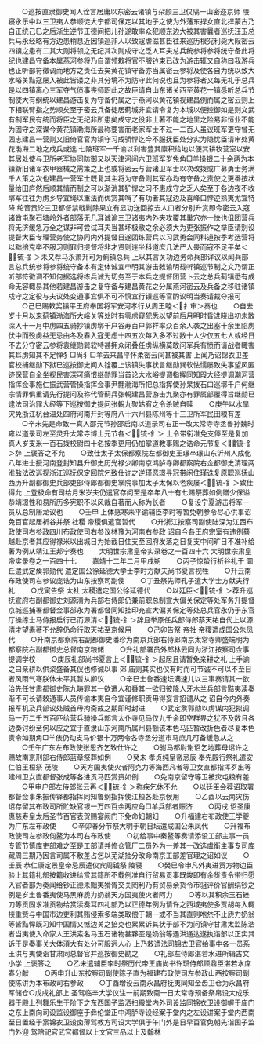 <!-- { "loadSidebar": true } -->
　　○巡按直隶御史闻人诠言居庸以东密云诸镇与朵颜三卫仅隔一山密迩京师  陵寝永乐中以三卫夷人恭顺徒大宁都司保定以其地子之使为外藩东捍女直北捍蒙古乃自正统己巳之后渐生逆节正德间把儿孙遂敢率众犯顺东边大被其害曩者巡抚汪玉总兵马永经略有方边患稍息近因镇巡非人以致寇虐滋甚臣往来巡历根究利毙大叚密云四镇之患有二其大则将领之无纪其次则戍守之乏人耳夫总兵统参将参将统守备此将纪也建昌守备本属燕河参将乃自谓领敕将官不服钤束已改为游击辄又自称曰我游兵也正听部符徵调而地方之责任去矣黄花镇守备亦当属密云参将及使各自为统以致大水峪关黠寇屡入被此皆诿之非其分境不为防守此何说也且为参将者又每无礼于总兵是以四镇离心三军夺气偾事丧师职此之故臣请自山东诸关西至黄花一镇悉听总兵节制使大有纲统以建昌游击复为守备仍属之于燕河以黄花镇视建昌例而属之密云则上下相联臂指之势顺矣至于密云兵备徒居蓟城非宜请令复为本城以便控御如是则文武有制军民有统而将臣之无纪非所患矣戍守之役非土著不能之地里之险易非恒业不能为固守之深谋今黄花镇渤海所最称要害而老家军士不过一二百人虽议班军更守曾无固志建昌一营则又旧倚官官为镇守习成骄悍迄今不服抚臣处分实为隐忧臣请审处黄花渤海二地之戍兵或选  七陵班军一千谕以利害豊其廪积给地以便其耕牧营室以安其居处使与卫所老军协同防御又以天津河间六卫班军岁免角□羊操银二十余两为本镇新旧诸军衣甲器械之需策之上也或将密云与营诸卫军士以次改拨或广募勇士务满千人策之次也建昌一营军士既复其主将为守备则其军亦均有守备之责使之更番按状量给田庐然后顺其情而制之可以渐消其犷悍之习不患戍守之乏人矣至于各边夜不收墎军往往为虏乡导宜绳以重法而优赏其哨了有功者其寇边及喜峰口悖逆熟夷尤宜特降  纶音贡论三卫都督禁戢剿除果立有显功送回掠去人口者分别升赏即今密云入寇诸酋屯聚石塘岭外者部落无几耳诚谕三卫诸夷内外夹攻覆其巢穴亦一快也伹团营兵将无济缓急万全之谋非可尝试耳夫当甚坏极敝之余必须大为更张振作之举臣请别设提督大臣专理营务使之协同内外提督日遂团练营兵以习武勇会同科道按季考选营将以黜掊克卒不服习则罪归提督将非才贤则连坐科道庶几法严人畏而寇不足平矣＜锍-釒＞未又荐马永萧升可为蓟镇总兵  上以其言关功边务命兵部详议以闻兵部言总兵统参将参将统守备本有定体诚宜申明其游击敕谕明载听镇巡节制之文乃谓正听部符徵调不知何据选将练兵诚为切务至于本兵之提督团营卜云之总兵蓟镇悉有成命无容輙易其他若建昌游击之复守备与建昌黄花之分属燕河密云及兵备之移驻诸镇戍守之定役与夫议处变通事宜俱不可不慎宜行镇巡等官酌议明当奏请裁夺报可
　　○己巳赐敕奖镇平王府奉国将军安河孝行从周王睦＜扌审＞奏也
　　○自去岁十月以来蓟镇渤海所大峪关等处时有零虏窥犯悉以望前后月明时昏进晓出初未敢深入十一月中虏四五骑抄镇虏墎千户谷寿百户郭祥率众百余人袭之出塞十余里陷虏伏中而殁虏益无忌由冬及春入寇无虑十四五次每入多不过数十人少仅五七人或经日不去分守密云参将袁继勋巽软特甚拥众闭叠任虏纵横莫敢问军兵有愤而请战者輙害其耳虏知其不足惮犭□尚犭□羊去来昌平怀柔密云间甚被其害  上闻乃诏锦衣卫差官校捕继勋下狱已巡按御史闻人铨覆上该镇失事状言继勋巽软怯懦屡致失事望风匿迹保营自全坐视民害深可痛恨继勋罪当首论大水峪提调指挥同知叚大经提调潮河营指挥佥事施仁振武营管操指挥佥事尹翲渤海所把总指挥使孙杲拨石口巡墎千户何继宗情罪俱重请先行提问及称代管蓟兵张輗建昌营游击九聚亦有罪属部覆得旨继勋已逮法司治罪大经等下巡按御史提问张輗九聚姑宥之令杀贼自赎
　　○庚午以水旱灾免浙江杭台温处四府河南开封等府八十六州县陈州等十三卫所军民田粮有差
　　○辛未先是命致一真人邵元节孙邵启南以道录司右正一改太常寺寺丞鲁孙魏时雍以道录司左至灵升太常寺博士元节各＜锍-釒＞  上令带衔准免支俸至是复加真人岁支米一百石拨校尉四十名按季更用仍加掌道教事赐之诰命元节复＜锍-釒＞辞  上褒答之不允
　　○致仕太子太保都察院左都御史王璟卒璟山东沂州人成化八年进士授河南登封知县升御史历光禄少卿南京鸿胪寺卿都察院右佥都御史清理两淮盐法改巡视浙江巡抚保定回院乞致仕许之逆瑾恶璟寻冠带闲住瑾诛复原职巡抚山西历升副都御史兵部吏部侍郎都御史掌院事加太子太保以老疾屡＜锍-釒＞致仕得允  上登极命有司给月米岁夫仍遣官存问至是卒年八十有七赐祭葬如例赠少保谥恭靖璟性和易所历多宪职不以风裁自著而人称为长者
　　○复设宁夏游击将军一员从总制唐龙议也
　　○壬申  上体感寒未平谕辅臣李时等暂免朝参令尽心供事诏免百官起居祈谷并祭  社稷  帝稷俱遣官暂代
　　○升浙江按察司副使陆深为江西布政使司右参政四川布政使司右参议林豫为河南右参政  诏自今各王府宗室有违例蓦越赴京者其应得禄米以出城日为始截日住支至回府发落之日复支中间旷日不准补给著为例从靖江王邦宁奏也
　　大明世宗肃皇帝实录卷之一百四十六
大明世宗肃皇帝实录卷之一百四十七
　　嘉靖十二年二月甲戌朔
　　○丙子惊蛰行祈谷礼于  圜丘遣武定矦郭勋代  遣定国公徐延德大学士李时方献夫尚书夏言视牲
　　○升云南布政使司右参议庞诰为山东按察司副使
　　○丁丑祭先师孔子遣大学士方献夫行礼
　　○戊寅告祭  太社  太稷遣定国公徐延德代
　　○以廷臣＜锍-釒＞荐升巡抚宣府右副都御史刘源清为兵部右侍郎仍兼前职总制宣大偏关保定等处军务升提督京城巡捕署都督佥事郤永为署都督同知挂印充宣大偏关保定等处总兵官永仍于东官厅操练士马侍报启行已而源清＜锍-釒＞辞且举原任兵部侍郎蔡天祐自代上以源清才望素著不允辞仍命行取天祐至京候用
　　○己卯告祭  帝社  帝稷遣成国公朱凤代
　　○升南京都察院右副都御史潘珍为南京兵部右侍郎南京太常寺卿盛端明为都察院右副都御史总督南京粮储
　　○升礼部署员外郎林云同为浙江按察司佥事提调学校
　　○庚辰礼部尚书夏言上＜锍-釒＞起居且请暂免亲耕之礼  上手谕之曰亲耕以供粢盛备其仪也修诚以事  郊  庙则其实也仪有时而可节诚不可以不至日者风雨气寒朕体未平其暂从卿议
　　○辛巳土鲁番速坛满速儿以三事奏请其一欲治先任甘肃都御史陈九畴罪其一欲遣人和番其一欲归彼降人牙木兰兵部言黠夷渎奏渐不可长请敕通事人员传谕本夷自今宜谨修职贡毋得妄言招谴从之  诏自今内外奏报军机及兵部议处贼首毋拘斋戒之期即时封进
　　○武定矦郭勋以虏谋内犯拟调马一万二千五百匹给营兵骑操兵部言太仆寺见马仅九千余即空群畀之犹不及数且各边奏讨纷至何以应之宜于直隶山东河南所属州县额该本色马匹暂改折色者尽复本色责令如期角□羊俵仍动支马价银十万两令各寺丞分道市马庶几可备缓急从之
　　○壬午广东左布政使张思齐乞致仕许之
　　○驸马都尉谢诏乞地葬母诏许之  赐故南京刑部右侍郎蓝章祭葬如例
　　○癸未  孝贞纯皇帝忌辰  奉先殿行祭礼遣安仁伯王桓祭  茂陵
　　○天方国夷使火者阿克力等海西凡者等卫女直都指挥歹出等建州卫女直都督张成等各进贡马匹赏赉如例
　　○免南京留守等卫被灾屯粮有差
　　○甲申户部左侍郎张云再＜锍-釒＞称疾乞休不允
　　○以廷臣会荐诏取署都督佥事朱振传铎都指挥同知鲁纲指挥使江桓各赴京候用
　　○乙酉以云南灾伤诏存留其布政司所贮缺官银一万四百余两应角□羊兵部者赈济
　　○丙戌  诏圣康惠慈寿皇太后圣节百官表贺赐宴阙门下免命妇朝妇
　　○升福建右布政使王学夔为广东左布政使
　　○辛卯春分节祭大明于朝日坛遣成国公朱凤代
　　○升福布政使司左参政何鳌为本司右布政使
　　○初给事中秦鳌等奏请添设工部主事一员专管节慎库吏部难之至是工部请并修仓管厂二员外为一差其一改选虞衡主事专司库藏周三期乃因言司属不敷差占乞以芜湖抽分改命南京工部差官理之诏如议
　　○壬辰  恭仁康定景皇帝忌辰遣仪宾周钺祭  陵寝
　　○癸巳令申凡外夷进贡方物边臣验上其籍礼部按籍收进给赏其籍所不载例准自行贸易贡事既竣即有余货责令带归愿入官者部为奏闻给钞正德未黜夷猾胥交关罔利乃有贸易余货令市驵评价官酬绢钞之例是岁土鲁番夷使马黑麻虒力奶翁天方国夷使火者阿力
　　○等以其积余玉石锉刀等贡固求准贡物给赏渎奏耳四礼部乃以正德年例为请许之西域夷使多贾胡每入輙挟重赀与中国市边吏利其贿侵索多端类取偿于朝一或不当其直则咆烋不止虒力奶翁等皆黠悍既习知中国情又憾边关之掊克也累累诉其状于部不为问镇守甘肃太监陈浩者当夷使入命家人王洪索名马玉石诸物甚夥至是奶翁等遇洪通达遂执诣部以正实其诉于是奏事关大体湏大有处分可服远人心  上乃敕遣法司锦衣卫官给事中各一员系王洪与夷使诣甘肃同总督官并巡按御史勘之
　　○礼部左侍郎湛若水进所辑古文小学  上褒答之
　　○乙未遣辅臣李时祭历代帝王庙尚书许瓒侍郎顾鼎臣湛若水席春分献
　　○丙申升山东按察司副使陈子直为福建布政使司左参政山西按察司副使陈讲为本布政司右参政
　　○丁酉增设云南永昌府抚夷同知金齿卫仓为永昌府军储仓○戊戌礼部上  圣驾临辛大学仪注一前期致斋一日太常寺预备祭帛设大成乐器于殿上列舞乐生于阶下之东西国子监洒扫殿堂内外司设监同锦衣卫设御幄于庙门之东上南向司设监设御座于彝伦堂正中鸿胪寺设经案于堂内之左设讲案于堂内西南至日置经于案锦衣卫设卤薄驾教方司设大学俱于午门外是日早百官免朝先诣国子监门外迎  驾陪祀官武官都督以上文官三品以上及翰林
